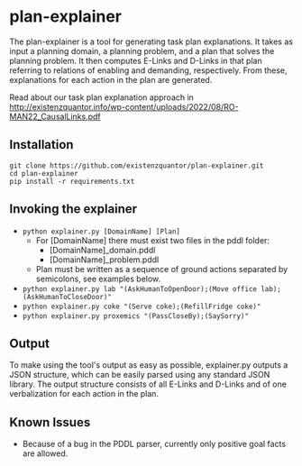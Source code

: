 # plan-explainer

The plan-explainer is a tool for generating task plan explanations. It takes as input a planning domain, a planning problem, and a plan that solves the planning problem. It then computes E-Links and D-Links in that plan referring to relations of enabling and demanding, respectively. From these, explanations for each action in the plan are generated.

Read about our task plan explanation approach in http://existenzquantor.info/wp-content/uploads/2022/08/RO-MAN22_CausalLinks.pdf 

## Installation
```
git clone https://github.com/existenzquantor/plan-explainer.git
cd plan-explainer
pip install -r requirements.txt
```

## Invoking the explainer

* ```python explainer.py [DomainName] [Plan]```
    * For [DomainName] there must exist two files in the pddl folder: 
        * [DomainName]_domain.pddl
        * [DomainName]_problem.pddl
    * Plan must be written as a sequence of ground actions separated by semicolons, see examples below.
* ```python explainer.py lab "(AskHumanToOpenDoor);(Move office lab);(AskHumanToCloseDoor)"```
* ```python explainer.py coke "(Serve coke);(RefillFridge coke)"```
* ```python explainer.py proxemics "(PassCloseBy);(SaySorry)"```

## Output

To make using the tool's output as easy as possible, explainer.py outputs a JSON structure, which can be easily parsed using any standard JSON library. The output structure consists of all E-Links and D-Links and of one verbalization for each action in the plan.

## Known Issues
* Because of a bug in the PDDL parser, currently only positive goal facts are allowed.
